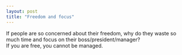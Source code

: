 ```yaml
---
layout: post
title: "Freedom and focus"
---
```


If people are so concerned about their freedom, why do they waste so much time and focus on their boss/president/manager?
<br />
If you are free, you cannot be managed.
